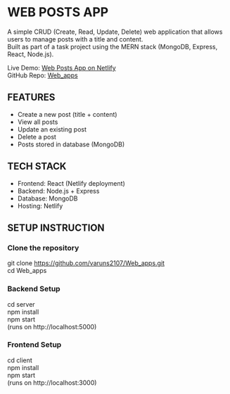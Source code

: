 # WEB POSTS APP

A simple CRUD (Create, Read, Update, Delete) web application that allows users to manage posts with a title and content.  
Built as part of a task project using the MERN stack (MongoDB, Express, React, Node.js).  

Live Demo: [Web Posts App on Netlify](https://webpostapp.netlify.app)  
GitHub Repo: [Web_apps](https://github.com/varuns2107/Web_apps)


## FEATURES
- Create a new post (title + content)
- View all posts
- Update an existing post
- Delete a post
- Posts stored in database (MongoDB)


## TECH STACK
- Frontend: React (Netlify deployment)
- Backend: Node.js + Express
- Database: MongoDB
- Hosting: Netlify


## SETUP INSTRUCTION

### Clone the repository
git clone https://github.com/varuns2107/Web_apps.git  
cd Web_apps  

### Backend Setup
cd server  
npm install  
npm start  
(runs on http://localhost:5000)  

### Frontend Setup
cd client  
npm install  
npm start  
(runs on http://localhost:3000)  
